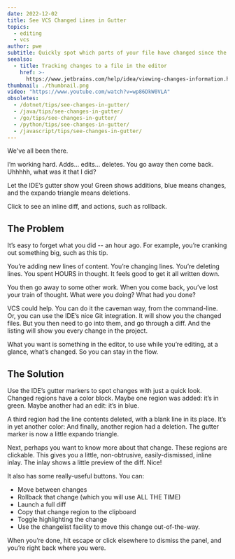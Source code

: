 ```yaml
---
date: 2022-12-02
title: See VCS Changed Lines in Gutter
topics:
  - editing
  - vcs
author: pwe
subtitle: Quickly spot which parts of your file have changed since the last commit.
seealso:
  - title: Tracking changes to a file in the editor
    href: >-
      https://www.jetbrains.com/help/idea/viewing-changes-information.html#local_changes
thumbnail: ./thumbnail.png
video: "https://www.youtube.com/watch?v=wp86DkW0VLA"
obsoletes:
  - /dotnet/tips/see-changes-in-gutter/
  - /java/tips/see-changes-in-gutter/
  - /go/tips/see-changes-in-gutter/
  - /python/tips/see-changes-in-gutter/
  - /javascript/tips/see-changes-in-gutter/
---
```


We've all been there.

I’m working hard. Adds... edits... deletes.
You go away then come back.
Uhhhhh, what was it that I did?

Let the IDE’s gutter show you! Green shows additions, blue means changes, and the expando triangle means deletions.

Click to see an inline diff, and actions, such as rollback.

## The Problem

It’s easy to forget what you did -- an hour ago.
For example, you’re cranking out something big, such as this tip.

You’re adding new lines of content.
You’re changing lines.
You’re deleting lines.
You spent HOURS in thought.
It feels good to get it all written down.

You then go away to some other work.
When you come back, you’ve lost your train of thought.
What were you doing?
What had you done?

VCS could help.
You can do it the caveman way, from the command-line.
Or, you can use the IDE’s nice Git integration.
It will show you the changed files.
But you then need to go into them, and go through a diff.
And the listing will show you every change in the project.

What you want is something in the editor, to use while you’re editing, at a glance, what’s changed.
So you can stay in the flow.

## The Solution

Use the IDE’s gutter markers to spot changes with just a quick look.
Changed regions have a color block.
Maybe one region was added: it’s in green.
Maybe another had an edit: it’s in blue.

A third region had the line contents deleted, with a blank line in its place.
It’s in yet another color:
And finally, another region had a deletion.
The gutter marker is now a little expando triangle.

Next, perhaps you want to know more about that change.
These regions are clickable.
This gives you a little, non-obtrusive, easily-dismissed, inline inlay.
The inlay shows a little preview of the diff.
Nice!

It also has some really-useful buttons.
You can:

- Move between changes
- Rollback that change (which you will use ALL THE TIME)
- Launch a full diff
- Copy that change region to the clipboard
- Toggle highlighting the change
- Use the changelist facility to move this change out-of-the-way.

When you’re done, hit escape or click elsewhere to dismiss the panel, and you’re right back where you were.
